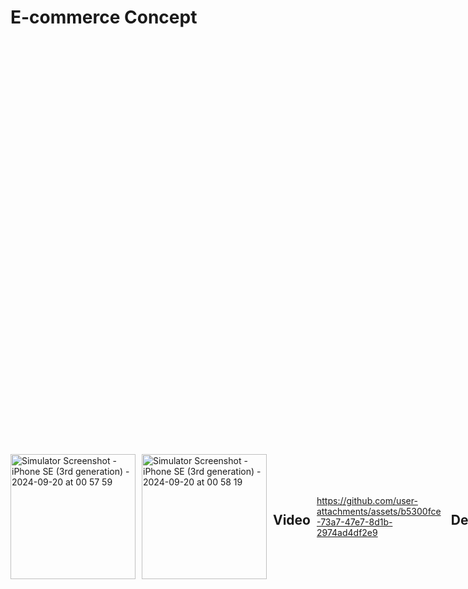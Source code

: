 # E-commerce Concept

<div style="display: flex; gap: 10px; align-items: center;">

  <img src="https://github.com/user-attachments/assets/6ee31570-3ffd-4feb-b161-5b819d37e455" alt="Simulator Screenshot - iPhone SE (3rd generation) - 2024-09-20 at 00 57 59" width="200"/>

  <img src="https://github.com/user-attachments/assets/58ba8c46-9bf5-4fb3-a5da-6bffd98556ca" alt="Simulator Screenshot - iPhone SE (3rd generation) - 2024-09-20 at 00 58 19" width="200"/>

## Video
https://github.com/user-attachments/assets/b5300fce-73a7-47e7-8d1b-2974ad4df2e9


## Descripción
Este proyecto es una aplicación de e-commerce desarrollada en Flutter que permite a los usuarios explorar productos, ver detalles específicos, y realizar acciones como agregar productos al carrito. La aplicación sigue la arquitectura limpia (Clean Architecture) para mantener un código modular, fácil de mantener y escalable.

## Flutter y Dependencias


### Versión de Flutter
- **SDK de Flutter:** `>=3.4.1 <4.0.0`
- **Versión actual del proyecto:** 1.0.0+1

### Dependencias Principales

#### Framework y Utilidades
- **flutter:** SDK de Flutter.
- **cupertino_icons:** ^1.0.6 - Conjunto de iconos de iOS.
- **google_fonts:** ^6.2.1 - Fuentes de Google para una mejor tipografía.
- **responsive_framework:** ^1.4.0 - Herramienta para crear interfaces de usuario responsivas.
- **flutter_bloc:** ^8.1.6 - Manejo de estado con Bloc.
- **get_it:** ^7.7.0 - Inyección de dependencias.

#### Manejo de Datos y Lógica
- **async:** ^2.11.0 - Soporte para programación asincrónica.
- **equatable:** ^2.0.5 - Comparación de objetos.
- **dio:** ^5.7.0 - Cliente HTTP para peticiones a la API.
- **json_annotation:** ^4.9.0 - Anotaciones para la serialización JSON.
- **flutter_secure_storage:** ^4.2.1 - Almacenamiento seguro para datos sensibles.

#### Manejo de Errores y Loggers
- **talker:** ^4.4.1 - Logger de aplicaciones para Flutter.
- **talker_dio_logger:** ^4.4.1 - Logger para peticiones HTTP con Dio.
- **talker_bloc_logger:** ^4.4.1 - Logger para manejo de estados con Bloc.

#### Concurrencia y Transformaciones de Streams
- **stream_transform:** ^2.1.0 - Transformaciones avanzadas de streams.
- **bloc_concurrency:** ^0.2.5 - Concurrencia para eventos de Bloc.

#### UI y Widgets Adicionales
- **cached_network_image:** ^3.4.1 - Carga de imágenes con cache.
- **flutter_rating_bar:** ^4.0.1 - Barra de calificación de estrellas.

### Dependencias para Pruebas
- **flutter_test:** SDK de Flutter - Herramientas de prueba para Flutter.
- **flutter_lints:** ^3.0.0 - Reglas de lint para mantener la calidad del código.
- **json_serializable:** ^6.8.0 - Generación automática de código para JSON.
- **build_runner:** ^2.4.11 - Utilidad para generar código automáticamente.
- **mockito:** ^5.4.4 - Herramienta para la creación de mocks en tests.
- **bloc_test:** ^9.1.7 - Herramientas de prueba para Bloc.

## Documentación de Pruebas Realizadas

### 1. Pruebas Unitarias
Se realizaron pruebas unitarias para verificar la lógica de negocio, asegurando que los repositorios y servicios de datos funcionen correctamente con diferentes escenarios, incluyendo manejo de errores.

### 2. Pruebas de Widgets
Las pruebas de widgets se llevaron a cabo para validar la correcta renderización y funcionamiento de componentes de UI, como listas de productos y detalles de productos. Se utilizaron `WidgetTester` y `Mocktail` para simular interacciones y verificar la navegación entre vistas.

### 3. Pruebas de Bloc
Se probaron los BLoCs para asegurar que manejen los eventos correctamente y actualicen el estado de acuerdo con las acciones del usuario, como refrescar la lista de productos o cargar más elementos al hacer scroll.

### Resultados Obtenidos
- Todos los tests unitarios y de widgets se ejecutaron con éxito, asegurando un comportamiento estable y predecible de la aplicación.
- No se encontraron errores críticos durante las pruebas, y los casos de uso comunes fueron manejados adecuadamente.
- Los componentes de la UI se renderizan como se espera y responden correctamente a las acciones del usuario.

## Cómo Ejecutar las Pruebas
Para ejecutar todas las pruebas, sigue estos pasos:

1. Clona este repositorio y navega al directorio del proyecto.
2. Asegúrate de tener Flutter instalado y configurado correctamente.
3. Abre una terminal y ejecuta el siguiente comando:

   ```bash
   flutter test
    ```
Esto ejecutará todas las pruebas unitarias y de widgets dentro de la carpeta test.

## Cómo Ejecutar la Aplicación
```bash
   flutter run --debug -t lib/main.dart
```

Esto ejecutará la apliación, no se olvide de tener un emulador abierto o el ceclular conectado.

## Estructura del proyecto
```plaintext
lib/
│
├── app_config/
│   ├── error/
│   │   └── failure.dart
│   │
│   ├── http_client/
│   │   ├── api_client.dart
│   │   └── api_client_impl.dart
│   │
│   ├── injector/
│   │   └── injector.dart
│   │
│   ├── style/
│   │   └── app_palette.dart
│   │
│   └── utils/
│       ├── test_helper.dart
│       └── my_app.dart
│
├── features/
│   └── product/
│       ├── data/
│       │   ├── datasource/
│       │   ├── models/
│       │   └── repositories/
│       │
│       ├── domain/
│       │   ├── entities/
│       │   └── repositories/
│       │
│       └── ui/
│           ├── bloc/
│           ├── pages/
│           ├── view/
│           └── widgets/
│
└── main.dart
```
Use una arquitectura limpia con 3 capaz, pero, sin casos de usos para ganar tiempo. La carpeta de ***Test*** presenta la misma estructura.

## Reporte WakaTime
Reporte de las horas trabajadas en el proyecto.
<img width="800" alt="Screenshot 2024-09-20 at 1 01 18 AM" src="https://github.com/user-attachments/assets/667e4bf3-3bc2-4885-8c55-f4e71e908cfc">

## Video de la evolución del trabajo
#### Primer fetch de productos
https://github.com/user-attachments/assets/82fd5ff0-12e4-4444-8734-6148d6f715e0
### Comenzado la pantalla de detalle
https://github.com/user-attachments/assets/bfde3fb7-e0d2-4de4-acdc-edf3cf311944
### Diseño de inspiración
![detalle](https://github.com/user-attachments/assets/b299c0f5-d87d-4e9a-a12c-34c9cc31d15c)









